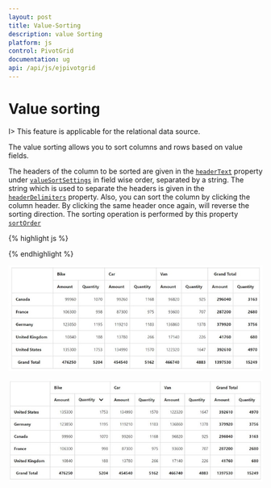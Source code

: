 ```yaml
---
layout: post
title: Value-Sorting
description: value Sorting
platform: js
control: PivotGrid
documentation: ug
api: /api/js/ejpivotgrid
---
```


# Value sorting

I> This feature is applicable for the relational data source.

The value sorting allows you to sort columns and rows based on value fields.

The headers of the column to be sorted are given in the [`headerText`](/api/js/ejpivotgrid#members:valueSortSettings-headerText) property under [`valueSortSettings`](/api/js/ejpivotgrid#members:valueSortSettings) in field wise order, separated by a string.  The string which is used to separate the headers is given in the [`headerDelimiters`](/api/js/ejpivotgrid#members:valueSortSettings-headerDelimiters) property.
Also, you can sort the column by clicking the column header. By clicking the same header once again, will reverse the sorting direction. The sorting operation is performed by this property [`sortOrder`](/api/js/ejpivotgrid#members:valueSortSettings-sortOrder)

{% highlight js %}

  <script type="text/javascript">

  // Datasource
  
    $(function() {
        $("#PivotGrid1").ejPivotGrid({
            dataSource: {
                data: pivotData,
                rows: [{
                    fieldName: "Country",
                    fieldCaption: "Country"
                }],
                columns: [{
                    fieldName: "Product",
                    fieldCaption: "Product"
                }],
                values: [{
                    fieldName: "Amount",
                    fieldCaption: "Amount"
                }, {
                    fieldName: "Quantity",
                    fieldCaption: "Quantity"
                }],
            },
            valueSortSettings: {
                headerText: "Bike##Quantity",
                headerDelimiters: "##",
                sortOrder: ej.PivotAnalysis.SortOrder.Descending
               }
        });
    });
</script>


{% endhighlight %}

![](Value-Sorting_images/Before.png) 

![](Value-Sorting_images/After.png) 




